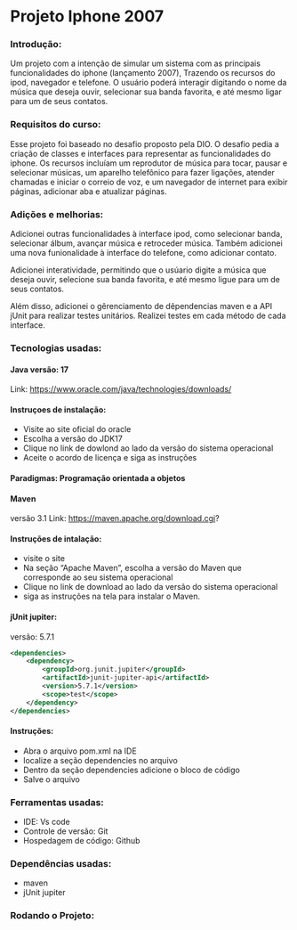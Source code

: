 # Projeto Iphone 2007

### Introdução: 
Um projeto com a intenção de simular um sistema com as principais funcionalidades do iphone (lançamento 2007), Trazendo os recursos do ipod,
navegador e telefone. O usuário poderá interagir digitando o nome da música que deseja ouvir, selecionar sua banda favorita, e até mesmo ligar 
para um de seus contatos. 

### Requisitos do curso: 
Esse projeto foi baseado no desafio proposto pela DIO. O desafio pedia a criação de classes e interfaces para representar as funcionalidades
do iphone. Os recursos incluíam um reprodutor de música para tocar, pausar e selecionar músicas, um aparelho telefônico para fazer ligações, 
atender chamadas e iniciar o correio de voz, e um navegador de internet para exibir páginas, adicionar aba e atualizar páginas. 

### Adições e melhorias: 
Adicionei outras funcionalidades à interface ipod, como selecionar banda, selecionar álbum, avançar música e retroceder música.
Também adicionei uma nova funionalidade à interface do telefone, como adicionar contato.


Adicionei interatividade, permitindo que o usúario digite a música que deseja ouvir, selecione sua banda favorita, e até mesmo 
ligue para um de seus contatos. 

Além disso, adicionei o gêrenciamento de dêpendencias maven e a API jUnit para realizar testes unitários. Realizei testes em cada método
de cada interface. 

### Tecnologias usadas: 
#### Java versão: 17
Link: https://www.oracle.com/java/technologies/downloads/
#### Instruçoes de instalação: 
- Visite ao site oficial do oracle
- Escolha a versão do JDK17
- Clique no link de dowlond ao lado da versão do sistema operacional
- Aceite o acordo de licença e siga as instruções

#### Paradigmas: Programação orientada a objetos

 #### Maven
 versão 3.1
 Link: https://maven.apache.org/download.cgi?
 #### Instruções de intalação: 
 - visite o site
 - Na seção “Apache Maven”, escolha a versão do Maven que corresponde ao seu sistema operacional
 - Clique no link de download ao lado da versão do sistema operacional
 - siga as instruções na tela para instalar o Maven.
  
 
 #### jUnit jupiter:  
 versão: 5.7.1


```xml
<dependencies>
    <dependency>
        <groupId>org.junit.jupiter</groupId>
        <artifactId>junit-jupiter-api</artifactId>
        <version>5.7.1</version>
        <scope>test</scope>
    </dependency>
</dependencies>
```


#### Instruções: 
- Abra o arquivo pom.xml na IDE
- localize a seção dependencies no arquivo
- Dentro da seção dependencies adicione o bloco de código
- Salve o arquivo
 
### Ferramentas usadas: 
- IDE: Vs code 
- Controle de versão: Git
- Hospedagem de código: Github

### Dependências usadas: 
- maven 
- jUnit jupiter

### Rodando o Projeto: 



